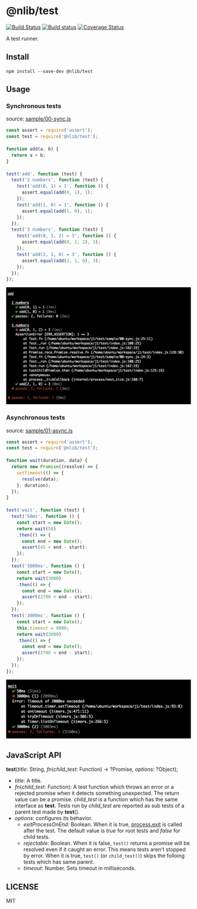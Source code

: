 # @nlib/test

[![Build Status](https://travis-ci.org/nlibjs/test.svg?branch=master)](https://travis-ci.org/nlibjs/test)
[![Build status](https://ci.appveyor.com/api/projects/status/a6e5cq05uvqn6fjk/branch/master?svg=true)](https://ci.appveyor.com/project/kei-ito/test/branch/master)
[![Coverage Status](https://coveralls.io/repos/github/nlibjs/test/badge.svg?branch=master)](https://coveralls.io/github/nlibjs/test?branch=master)

A test runner.

## Install

```
npm install --save-dev @nlib/test
```

## Usage

### Synchronous tests

source: [sample/00-sync.js](https://github.com/nlibjs/test/blob/master/test/sample/00-sync.js)

```javascript
const assert = require('assert');
const test = require('@nlib/test');

function add(a, b) {
  return a + b;
}

test('add', function (test) {
  test('2 numbers', function (test) {
    test('add(0, 1) = 1', function () {
      assert.equal(add(0, 1), 1);
    });
    test('add(1, 0) = 1', function () {
      assert.equal(add(1, 0), 1);
    });
  });
  test('3 numbers', function (test) {
    test('add(0, 1, 2) = 3', function () {
      assert.equal(add(0, 1, 2), 3);
    });
    test('add(2, 1, 0) = 3', function () {
      assert.equal(add(2, 1, 0), 3);
    });
  });
});
```

![output: sample/00-sync.js](https://github.com/nlibjs/test/raw/master/images/00-sync.png)

### Asynchronous tests

source: [sample/01-async.js](https://github.com/nlibjs/test/blob/master/test/sample/01-async.js)

```javascript
const assert = require('assert');
const test = require('@nlib/test');

function wait(duration, data) {
  return new Promise((resolve) => {
    setTimeout(() => {
      resolve(data);
    }, duration);
  });
}

test('wait', function (test) {
  test('50ms', function () {
    const start = new Date();
    return wait(50)
    .then(() => {
      const end = new Date();
      assert(45 < end - start);
    });
  });
  test('3000ms', function () {
    const start = new Date();
    return wait(3000)
    .then(() => {
      const end = new Date();
      assert(2700 < end - start);
    });
  });
  test('3000ms', function () {
    const start = new Date();
    this.timeout = 4000;
    return wait(3000)
    .then(() => {
      const end = new Date();
      assert(2700 < end - start);
    });
  });
});
```

![output: sample/01-async.js](https://github.com/nlibjs/test/raw/master/images/01-async.png)

## JavaScript API

**test**(*title*: String, *fn*(*child_test*: Function) → ?Promise, *options*: ?Object);

- *title*: A title.
- *fn*(*child_test*: Function):
A test function which throws an error or a rejected promise when it detects something unexpected.
The return value can be a promise.
*child_test* is a function which has the same interface as **test**.
Tests run by *child_test* are reported as sub tests of a parent test made by **test**().
- *options*: configures its behavior.
  - *exitProcessOnEnd*: Boolean.
  When it is true, [process.exit](https://nodejs.org/api/process.html#process_process_exit_code) is called after the test.
  The default value is *true* for root tests and *false* for child tests.
  - *rejectable*: Boolean.
  When it is false, `test()` returns a promise will be resolved even if it caught an error.
  This means tests aren't stopped by error.
  When it is true, `test()` (or `child_test()`) skips the folloing tests which has same parent.
  - *timeout*: Number. Sets timeout in milliseconds.

## LICENSE

MIT
